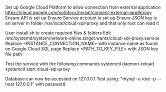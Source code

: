 Set up Google Cloud Platform to allow connection from external application
  https://cloud.google.com/sql/docs/mysql/connect-external-app#proxy
  Ensure API is set up
  Ensure Service account is set up
  Ensure JSON key is on server in folder /var/local/cloud-sql-proxy and that only root can read it
  
User install.sh to create required files & folders
Edit /etc/systemd/system/network-online.target.wants/cloud-sql-proxy.service
  Replace <INSTANCE_CONNECTION_NAME> with instance name as found on Google Cloud SQL page
  Replace <PATH_TO_KEY_FILE> with JSON key file path
  
Test the service with the following commands
  systemctl daemon-reload
  systemctl start cloud-sql-proxy
  
Database can now be accessed on 127.0.0.1
Test using: "mysql -u root -p --host 127.0.0.1" with password
